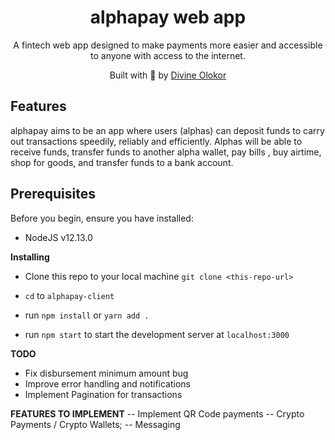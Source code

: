 <h1 align='center'><b>alphapay web app</b></h1>  
<p align='center'>
A fintech web app designed to make payments more easier and accessible to anyone with access to the internet.
</p>

<p align="center">
Built with 💖 by <a href='https://github.com/divee789'>Divine Olokor</a>
</p>

## **Features**

alphapay aims to be an app where users (alphas) can deposit funds to carry out transactions speedily, reliably and efficiently. Alphas will be able to receive funds, transfer funds to another alpha wallet, pay bills , buy airtime, shop for goods, and transfer funds to a bank account.

## **Prerequisites**

Before you begin, ensure you have installed:

- NodeJS v12.13.0

**Installing**

- Clone this repo to your local machine `git clone <this-repo-url>`

- `cd` to `alphapay-client`

- run `npm install` or `yarn add .`
- run `npm start` to start the development server at `localhost:3000`

**TODO**

- Fix disbursement minimum amount bug
- Improve error handling and notifications
- Implement Pagination for transactions

**FEATURES TO IMPLEMENT**
-- Implement QR Code payments
-- Crypto Payments / Crypto Wallets;
-- Messaging
